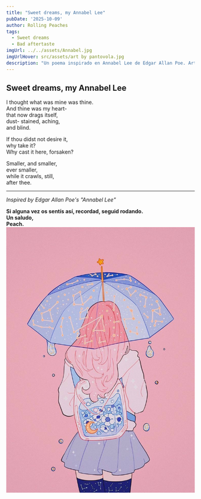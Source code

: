 ```yaml
---
title: "Sweet dreams, my Annabel Lee"
pubDate: '2025-10-09'
author: Rolling Peaches
tags:
  - Sweet dreams
  - Bad aftertaste
imgUrl: ../../assets/Annabel.jpg
imgUrlHover: src/assets/art by pantovola.jpg
description: "Un poema inspirado en Annabel Lee de Edgar Allan Poe. Art by Pantovola."
---
```


## Sweet dreams, my Annabel Lee

I thought what was mine was thine.  
And thine was my heart-  
that now drags itself,  
dust- stained, aching,  
and blind.

If thou didst not desire it,  
why take it?  
Why cast it here, forsaken?

Smaller, and smaller,  
ever smaller,  
while it crawls, still,  
after thee.

---

*Inspired by Edgar Allan Poe's "Annabel Lee"*

**Si alguna vez os sentís así, recordad, seguid rodando.  
Un saludo,  
Peach.**
![Ilustración Peach](src/assets/Peach.jpg)
